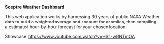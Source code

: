 **Sceptre Weather Dashboard**


This web application works by harnessing 30 years of public NASA Weather data to build a weighted average and account for anomlies, then compiling a estimated hour-by-hour forecast for your chosen location.


Showcase:
https://www.youtube.com/watch?v=HSh-wRNTmOA
